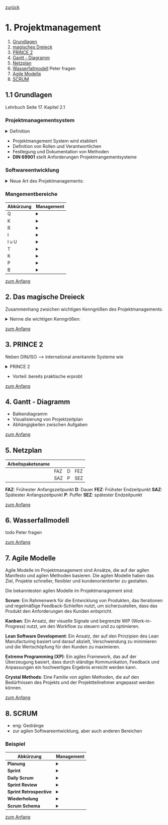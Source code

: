 [zurück](../README.md)

# 1. Projektmanagement

1. [Grundlagen](#11-grundlagen)
2. [magisches Dreieck](#das-magische-dreieck)
3. [PRINCE 2](#3-prince-2)
4. [Gantt - Diagramm](#4-gantt---diagramm)
5. [Netzplan](#5-netzplan)
6. [Wasserfallmodell](#6-wasserfallmodell) Peter fragen
7. [Agile Modelle](#7-agile-modelle)
8. [SCRUM](#8-scrum)

## 1.1 Grundlagen
Lehrbuch Seite 17.
Kapitel 2.1

### Projektmanagementsystem

<details>
  <summary>Definition</summary>
  Planen, Steuern und kontrollieren von Projekten durch Anwendung von Methoden, Hilfsmitteln, Techniken. (DIN ISO 21500)
</details>

- Projektmangement System wird etabliert
- Definition von Rollen und Verantwortlichen
- Festlegung und Dokumentation von Methoden
- __DIN 69901__ stellt Anforderungen Projektmangementsysteme

### Softwareentwicklung



<details>
<summary>
Neue Art des Projektmanagements:
</summary>
Agile
Manifest

</details>

### Mangementbereiche

Abkürzung | Management
-|-
Q | <details><summary></summary>Qualitätsmangement</details>
K | <details><summary></summary>Kommunktionsmanagement</details>
R | <details><summary></summary>Risikomanagement</details>
I | <details><summary></summary>Integrationsmanagement</details>
I u U | <details><summary></summary>Inhalts- und Umfangsmanagement</details>
T | <details><summary></summary>Terminmanagement</details>
K | <details><summary></summary>Kostenmanagement</details>
P | <details><summary></summary>Personalmanagement</details>
B | <details><summary></summary>Beschaffungsmanagement</details>

[zum Anfang](#1-projektmanagement)

## 2. Das magische Dreieck

Zusammenhang zwsichen wichtigen Kenngrößen des Projektmanagements:
<details>
<summary>Nenne die wichtigen Kenngrößen:
</summary>

![Router](./images/magisches-dreieck_w800.jpg)
</details>

[zum Anfang](#1-projektmanagement)

## 3. PRINCE 2

Neben DIN/ISO --> international anerkannte Systeme wie
<details>
<summary>PRINCE 2</summary>PRojects IN Controlled Environments</details>

- Vorteil: bereits praktische erprobt

[zum Anfang](#1-projektmanagement)

## 4. Gantt - Diagramm

- Balkendiagramm
- Visualisierung von Projektzeitplan
- Abhängigkeiten zwischen Aufgaben


[zum Anfang](#1-projektmanagement)

## 5. Netzplan

Arbeitspaketsname |  | | |
-|-|-|-
| | FAZ | D | FEZ
| | SAZ | P | SEZ

__FAZ__: Frühester Anfangszeitpunkt
__D__: Dauer
__FEZ__: Frühster Endzeitpunkt
__SAZ__: Spätester Anfangszeitpunkt
__P__: Puffer
__SEZ__: spätester Endzeitpunkt

[zum Anfang](#1-projektmanagement)

## 6. Wasserfallmodell

todo
Peter fragen

[zum Anfang](#1-projektmanagement)

## 7. Agile Modelle

Agile Modelle im Projektmanagement sind Ansätze, die auf der agilen Manifesto und agilen Methoden basieren. Die agilen Modelle haben das Ziel, Projekte schneller, flexibler und kundenorientierter zu gestalten.

Die bekanntesten agilen Modelle im Projektmanagement sind:

__Scrum__: Ein Rahmenwerk für die Entwicklung von Produkten, das Iterationen und regelmäßige Feedback-Schleifen nutzt, um sicherzustellen, dass das Produkt den Anforderungen des Kunden entspricht.

__Kanban__: Ein Ansatz, der visuelle Signale und begrenzte WIP (Work-in-Progress) nutzt, um den Workflow zu steuern und zu optimieren.

__Lean Software Development__: Ein Ansatz, der auf den Prinzipien des Lean Manufacturing basiert und darauf abzielt, Verschwendung zu minimieren und die Wertschöpfung für den Kunden zu maximieren.

__Extreme Programming (XP)__: Ein agiles Framework, das auf der Überzeugung basiert, dass durch ständige Kommunikation, Feedback und Anpassungen ein hochwertiges Ergebnis erreicht werden kann.

__Crystal Methods__: Eine Familie von agilen Methoden, die auf den Bedürfnissen des Projekts und der Projektteilnehmer angepasst werden können.

[zum Anfang](#1-projektmanagement)

## 8. SCRUM

- eng: Gedränge
- zur agilen Softwareentwicklung, aber auch anderen Bereichen

### Beispiel

Abkürzung | Management
-|-
__Planung__ | <details><summary></summary>Das Team besteht aus einem Produktbesitzer, drei Entwicklern und einem Scrum-Master. Das Team erstellt eine Liste von Anforderungen für die zu entwickelnde Software und erstellt ein Product Backlog</details>
__Sprint__ | <details><summary></summary> Das Team wählt einen Zeitraum von zwei Wochen für den ersten Sprint aus. Es wählt die wichtigsten Anforderungen aus dem Product Backlog aus und beginnt mit der Entwicklung.</details>
__Daily Scrum__ | <details><summary></summary> Jeden Tag treffen sich das Team und bespricht den Fortschritt des aktuellen Sprints. Die Entwickler teilen ihre Arbeitsfortschritte und Probleme mit, und das Team diskutiert Lösungen.</details>
__Sprint Review__ | <details><summary></summary>Am Ende des Sprints stellt das Team die entwickelten Funktionalitäten dem Produktbesitzer vor. Der Produktbesitzer gibt Feedback und bespricht eventuelle Änderungen im Product Backlog.</details>
__Sprint Retrospective__ | <details><summary></summary>Das Team diskutiert, was während des Sprints gut lief und was verbessert werden kann. Es identifiziert Maßnahmen, die in zukünftigen Sprints umgesetzt werden können, um die Prozesse und Praktiken zu verbessern.</details>
__Wiederholung__ | <details><summary></summary>Das Team wiederholt den Prozess mit einem neuen Sprint und führt kontinuierliche Verbesserungen durch.</details>
__Scrum Schema__ | <details><summary></summary>![Scrum](./images/Scrum-Schema-Kopie.jpg)</details>

[zum Anfang](#1-projektmanagement)